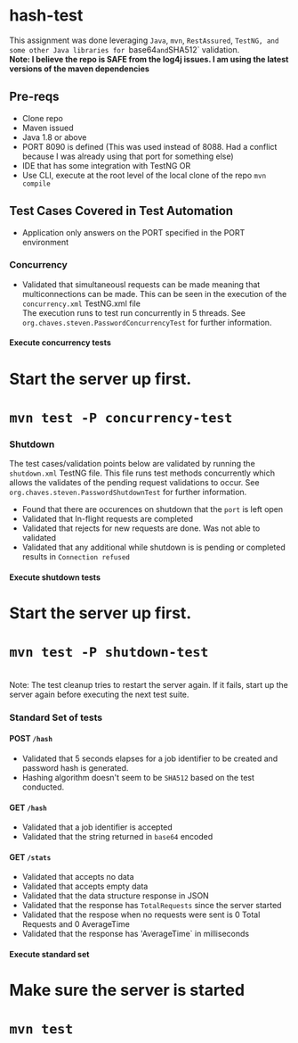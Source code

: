 # hash-test

This assignment was done leveraging `Java`, `mvn`, `RestAssured`, `TestNG, and some other Java libraries for `base64` and `SHA512` validation. <br>
<b>Note: I believe the repo is SAFE from the log4j issues. I am using the latest versions of the maven dependencies</b>

## Pre-reqs
* Clone repo
* Maven issued
* Java 1.8 or above
* PORT 8090 is defined (This was used instead of 8088. Had a conflict because I was already using that port for something else)
* IDE that has some integration with TestNG OR 
* Use CLI, execute at the root level of the local clone of the repo `mvn compile`

## Test Cases Covered in Test Automation

* Application only answers on the PORT specified in the PORT environment

### Concurrency
* Validated that simultaneousl requests can be made meaning that multiconnections can be made. This can be seen in the execution of the `concurrency.xml` TestNG.xml file <br>
  The execution runs to test run concurrently in 5 threads. See `org.chaves.steven.PasswordConcurrencyTest` for further information. 

#### Execute concurrency tests
# Start the server up first.
# `mvn test -P concurrency-test`


### Shutdown
The test cases/validation points below are validated by running the `shutdown.xml` TestNG file. This file runs test methods concurrently which allows the validates of the pending request validations to occur. See  `org.chaves.steven.PasswordShutdownTest` for further information.
* Found that there are occurences on shutdown that the `port` is left open
* Validated that In-flight requests are completed
* Validated that rejects for new requests are done. Was not able to validated
* Validated that any additional while shutdown is is pending or completed results in `Connection refused`

#### Execute shutdown tests
# Start the server up first.
# `mvn test -P shutdown-test`
<br>Note: The test cleanup tries to restart the server again. If it fails, start up the server again before executing the next test suite. 

### Standard Set of tests

#### POST `/hash`
* Validated that 5 seconds elapses for a job identifier to be created and password hash is generated.
* Hashing algorithm doesn't seem to be `SHA512` based on the test conducted.

#### GET `/hash`
* Validated that a job identifier is accepted
* Validated that the string returned in `base64` encoded

#### GET `/stats`
* Validated that accepts no data
* Validated that accepts empty data
* Validated that the data structure response in JSON
* Validated that the response has `TotalRequests` since the server started
* Validated that the respose when no requests were sent is 0 Total Requests and 0 AverageTime
* Validated that the response has 'AverageTime` in milliseconds

#### Execute standard set
# Make sure the server is started
# `mvn test`

